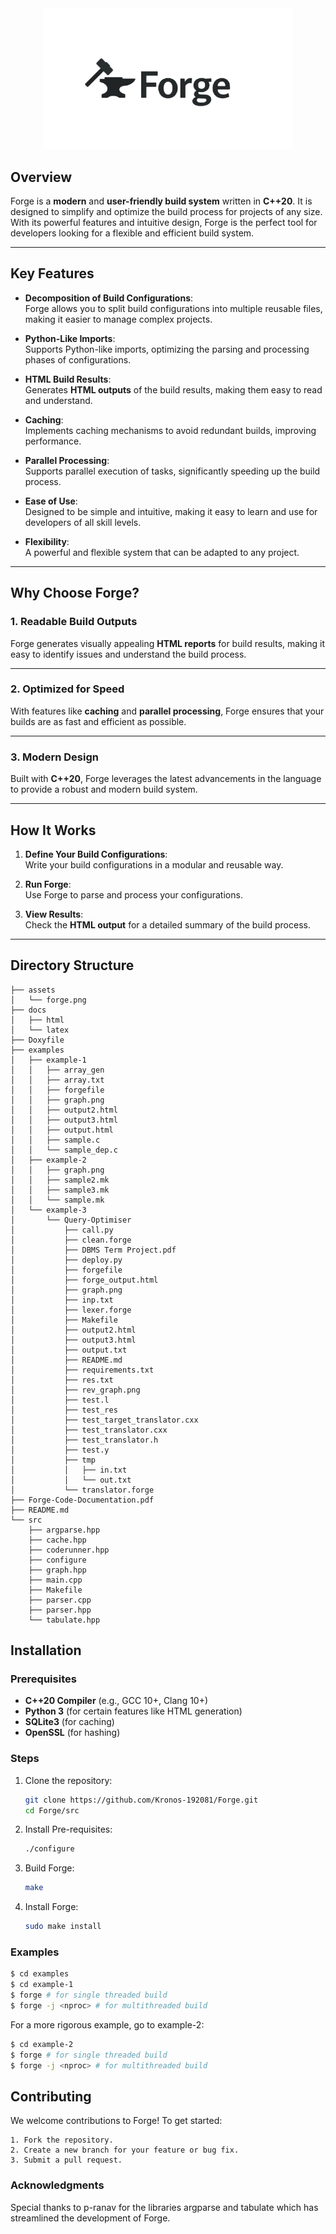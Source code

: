 <div align="center">
  <img src="assets/forge.png" alt="Forge Logo" width="400">
</div>


## Overview

Forge is a **modern** and **user-friendly build system** written in **C++20**. It is designed to simplify and optimize the build process for projects of any size. With its powerful features and intuitive design, Forge is the perfect tool for developers looking for a flexible and efficient build system.

---

## Key Features

- **Decomposition of Build Configurations**:  
  Forge allows you to split build configurations into multiple reusable files, making it easier to manage complex projects.

- **Python-Like Imports**:  
  Supports Python-like imports, optimizing the parsing and processing phases of configurations.

- **HTML Build Results**:  
  Generates **HTML outputs** of the build results, making them easy to read and understand.

- **Caching**:  
  Implements caching mechanisms to avoid redundant builds, improving performance.

- **Parallel Processing**:  
  Supports parallel execution of tasks, significantly speeding up the build process.

- **Ease of Use**:  
  Designed to be simple and intuitive, making it easy to learn and use for developers of all skill levels.

- **Flexibility**:  
  A powerful and flexible system that can be adapted to any project.

---

## Why Choose Forge?

### 1. **Readable Build Outputs**
Forge generates visually appealing **HTML reports** for build results, making it easy to identify issues and understand the build process.

---

### 2. **Optimized for Speed**
With features like **caching** and **parallel processing**, Forge ensures that your builds are as fast and efficient as possible.

---

### 3. **Modern Design**
Built with **C++20**, Forge leverages the latest advancements in the language to provide a robust and modern build system.

---

## How It Works

1. **Define Your Build Configurations**:  
   Write your build configurations in a modular and reusable way.

2. **Run Forge**:  
   Use Forge to parse and process your configurations.

3. **View Results**:  
   Check the **HTML output** for a detailed summary of the build process.

---

## Directory Structure
```
├── assets
│   └── forge.png
├── docs
│   ├── html
│   └── latex
├── Doxyfile
├── examples
│   ├── example-1
│   │   ├── array_gen
│   │   ├── array.txt
│   │   ├── forgefile
│   │   ├── graph.png
│   │   ├── output2.html
│   │   ├── output3.html
│   │   ├── output.html
│   │   ├── sample.c
│   │   └── sample_dep.c
│   ├── example-2
│   │   ├── graph.png
│   │   ├── sample2.mk
│   │   ├── sample3.mk
│   │   └── sample.mk
│   └── example-3
│       └── Query-Optimiser
│           ├── call.py
│           ├── clean.forge
│           ├── DBMS Term Project.pdf
│           ├── deploy.py
│           ├── forgefile
│           ├── forge_output.html
│           ├── graph.png
│           ├── inp.txt
│           ├── lexer.forge
│           ├── Makefile
│           ├── output2.html
│           ├── output3.html
│           ├── output.txt
│           ├── README.md
│           ├── requirements.txt
│           ├── res.txt
│           ├── rev_graph.png
│           ├── test.l
│           ├── test_res
│           ├── test_target_translator.cxx
│           ├── test_translator.cxx
│           ├── test_translator.h
│           ├── test.y
│           ├── tmp
│           │   ├── in.txt
│           │   └── out.txt
│           └── translator.forge
├── Forge-Code-Documentation.pdf
├── README.md
└── src
    ├── argparse.hpp
    ├── cache.hpp
    ├── coderunner.hpp
    ├── configure
    ├── graph.hpp
    ├── main.cpp
    ├── Makefile
    ├── parser.cpp
    ├── parser.hpp
    └── tabulate.hpp

```


## Installation

### Prerequisites
- **C++20 Compiler** (e.g., GCC 10+, Clang 10+)
- **Python 3** (for certain features like HTML generation)
- **SQLite3** (for caching)
- **OpenSSL** (for hashing)

### Steps
1. Clone the repository:
   ```bash
   git clone https://github.com/Kronos-192081/Forge.git
   cd Forge/src
   ```
2. Install Pre-requisites:
    ```sh
    ./configure
    ```

3. Build Forge:
    ```sh
    make
    ```
4. Install Forge:
    ```sh
    sudo make install
    ```

### Examples
```bash
$ cd examples
$ cd example-1
$ forge # for single threaded build
$ forge -j <nproc> # for multithreaded build
```
For a more rigorous example, go to example-2:
```bash
$ cd example-2
$ forge # for single threaded build
$ forge -j <nproc> # for multithreaded build
```

## Contributing

We welcome contributions to Forge! To get started:

```
1. Fork the repository.
2. Create a new branch for your feature or bug fix.
3. Submit a pull request.
```

### Acknowledgments

Special thanks to p-ranav for the libraries argparse and tabulate which has streamlined the development of Forge.
